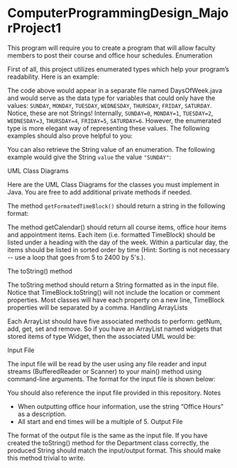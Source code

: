 # ComputerProgrammingDesign_MajorProject1
This program will require you to create a program that will allow faculty members to post their course and office hour schedules.
Enumeration

First of all, this project utilizes enumerated types which help your program’s readability. Here is an
example:


The code above would appear in a separate file named DaysOfWeek.java and would serve as the data type for variables that could only have the values: `SUNDAY`, `MONDAY`, `TUESDAY`, `WEDNESDAY`,
`THURSDAY`, `FRIDAY`, `SATURDAY`. Notice, these are not Strings! Internally, `SUNDAY=0`, `MONDAY=1`,
`TUESDAY=2`, `WEDNESDAY=3`, `THURSDAY=4`, `FRIDAY=5`, `SATURDAY=6`. However, the enumerated type is more elegant way of representing these values. The following examples should also prove helpful to you:


You can also retrieve the String value of an enumeration. The following example would give the String
`value` the value `"SUNDAY"`:

UML Class Diagrams

Here are the UML Class Diagrams for the classes you must implement in Java. You are free to add additional private methods if needed.
 
 

The method `getFormatedTimeBlock()` should return a string in the following format:





The method getCalendar() should return all course items, office hour items and appointment items. Each item (i.e. formatted TimeBlock) should be listed under a heading with the day of the week. Within a particular day, the items should be listed in sorted order by time (Hint: Sorting is not necessary -- use a loop that goes from 5 to 2400 by 5's.).
 

 

The toString() method

The toString method should return a String formatted as in the input file. Notice that TimeBlock.toString() will not include the location or comment properties. Most classes will have each property on a new line, TimeBlock properties will be separated by a comma.
Handling ArrayLists

Each ArrayList should have five associated methods to perform: getNum, add, get, set and remove. So if you have an ArrayList named widgets that stored items of type Widget, then the associated UML would be:


Input File

The input file will be read by the user using any file reader and input streams (BufferedReader or Scanner) to your main() method using command-line arguments. The format for the input file is shown below:
 
 
You should also reference the input file provided in this repository.
Notes

-	When outputting office hour information, use the string “Office Hours” as a description.
-	All start and end times will be a multiple of 5.
Output File

The format of the output file is the same as the input file. If you have created the toString() method for the Department class correctly, the produced String should match the input/output format. This should make this method trivial to write.

